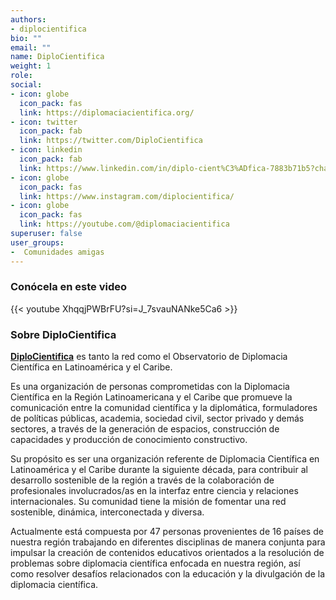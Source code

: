 ```yaml
---
authors:
- diplocientifica
bio: ""
email: ""
name: DiploCientifica
weight: 1
role: 
social:
- icon: globe
  icon_pack: fas
  link: https://diplomaciacientifica.org/
- icon: twitter
  icon_pack: fab
  link: https://twitter.com/DiploCientifica
- icon: linkedin
  icon_pack: fab
  link: https://www.linkedin.com/in/diplo-cient%C3%ADfica-7883b71b5?challengeId=AQHQH0GY-LiTRgAAAXRKJpTUAeVdf9ZayW3wgMO2QE97268pj6ysTP9E3AmcT_RZkL164D9TthnVePIPnTvUT4_8oTJMHG-Bbw&submissionId=837a5628-73b0-3016-4435-8bba0b29bd2c
- icon: globe
  icon_pack: fas
  link: https://www.instagram.com/diplocientifica/
- icon: globe
  icon_pack: fas
  link: https://youtube.com/@diplomaciacientifica
superuser: false
user_groups:
-  Comunidades amigas
---
```


### Conócela en este video

{{< youtube XhqqjPWBrFU?si=J_7svauNANke5Ca6 >}} 

### Sobre DiploCientifica

**[DiploCientifica](https://diplomaciacientifica.org/)** es tanto la red como el Observatorio de Diplomacia Científica en Latinoamérica y el Caribe.

Es una organización de personas comprometidas con la Diplomacia Científica en la Región Latinoamericana y el Caribe que promueve la comunicación entre la comunidad científica y la diplomática, formuladores de políticas públicas, academia, sociedad civil, sector privado y demás sectores, a través de la generación de espacios, construcción de capacidades y producción de conocimiento constructivo.

Su propósito es ser una organización referente de Diplomacia Científica en Latinoamérica y el Caribe durante la siguiente década, para contribuir al desarrollo sostenible de la región a través de la colaboración de profesionales involucrados/as  en la interfaz entre ciencia y relaciones internacionales. Su comunidad tiene la misión de fomentar una red sostenible, dinámica, interconectada y diversa.	

Actualmente está compuesta por 47 personas provenientes de 16 países de nuestra región trabajando en diferentes disciplinas de manera conjunta para impulsar la creación de contenidos educativos orientados a la resolución de problemas sobre diplomacia científica enfocada en nuestra región, así como resolver desafíos relacionados con la educación y la divulgación de la diplomacia científica. 
